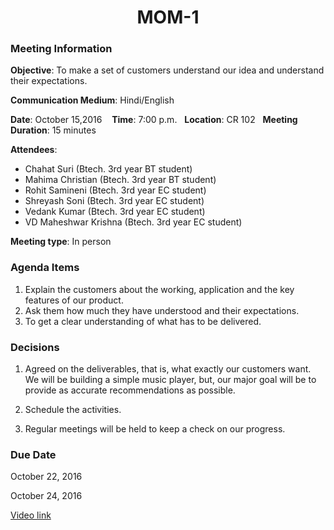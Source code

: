 

<div align=center>
<h1>MOM-1</h1>
</div>


### Meeting Information

**Objective**: To make a set of customers understand our idea and understand their expectations.

**Communication Medium**: Hindi/English

**Date**: October 15,2016 &nbsp;&nbsp; **Time**: 7:00 p.m.&nbsp;&nbsp; **Location**: CR 102&nbsp;&nbsp; **Meeting Duration**: 15 minutes



**Attendees**:

- Chahat Suri (Btech. 3rd year BT student)
- Mahima Christian (Btech. 3rd year BT student)
- Rohit Samineni (Btech. 3rd year EC student)
- Shreyash Soni (Btech. 3rd year EC student)
- Vedank Kumar (Btech. 3rd year EC student)
- VD Maheshwar Krishna (Btech. 3rd year EC student)



**Meeting type**: In person





### Agenda Items

1. Explain the customers about the working, application and the key features of our product.
2. Ask them how much they have understood and their expectations.
3. To get a clear understanding of what has to be delivered.



### Decisions

1. Agreed on the deliverables, that is, what exactly our customers want. We will be building a simple music player, but, our major goal will be to provide as accurate recommendations as possible.

2. Schedule the activities.

3. Regular meetings will be held to keep a check on our progress.



### Due Date

October 22, 2016

October 24, 2016


[Video link](https://www.youtube.com/watch?v=XHVl3E5rB2o)
